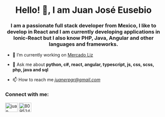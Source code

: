 <h1 align="center">Hello! 👋, I am Juan José Eusebio</h1>
<h3 align="center">I am a passionate full stack developer from Mexico, I like to develop in React and I am currently developing applications in Ionic-React but I also know PHP, Java, Angular and other languages and frameworks.</h3>

- 🔭 I’m currently working on [Mercado Liz]([https://github.com/AresNative/Dum.git](https://mercadosliz.com/))

- 💬 Ask me about **python, c#, react, angular, typescript, js, css, scss, php, java and sql**

- 📫 How to reach me *juanerpgr@gmail.com*

<h3 align="left">Connect with me:</h3>
<p align="left">
<a href="https://linkedin.com/in/juan-josé-eusebi-r-a6aaa8278" target="blank"><img align="center" src="https://raw.githubusercontent.com/rahuldkjain/github-profile-readme-generator/master/src/images/icons/Social/linked-in-alt.svg" alt="juan josé eusebi r" height="30" width="40" /></a>
<a href="https://discordapp.com/users/809524532091158561" target="blank"><img align="center" src="https://raw.githubusercontent.com/rahuldkjain/github-profile-readme-generator/master/src/images/icons/Social/discord.svg" alt="809524532091158561" height="30" width="40" /></a>
</p>
